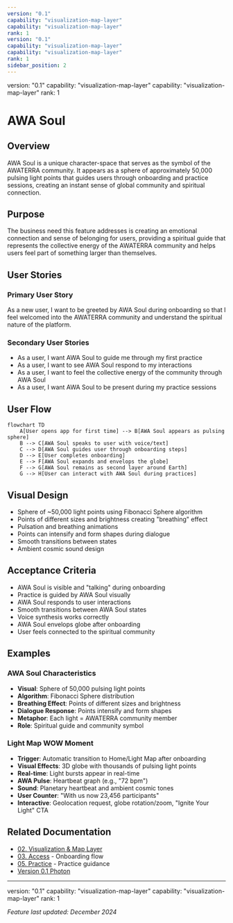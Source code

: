 ```yaml
---
version: "0.1"
capability: "visualization-map-layer"
capability: "visualization-map-layer"
rank: 1
version: "0.1"
capability: "visualization-map-layer"
capability: "visualization-map-layer"
rank: 1
sidebar_position: 2
---
```

version: "0.1"
capability: "visualization-map-layer"
capability: "visualization-map-layer"
rank: 1

# AWA Soul

## Overview
AWA Soul is a unique character-space that serves as the symbol of the AWATERRA community. It appears as a sphere of approximately 50,000 pulsing light points that guides users through onboarding and practice sessions, creating an instant sense of global community and spiritual connection.

## Purpose
The business need this feature addresses is creating an emotional connection and sense of belonging for users, providing a spiritual guide that represents the collective energy of the AWATERRA community and helps users feel part of something larger than themselves.

## User Stories

### Primary User Story
As a new user, I want to be greeted by AWA Soul during onboarding so that I feel welcomed into the AWATERRA community and understand the spiritual nature of the platform.

### Secondary User Stories
- As a user, I want AWA Soul to guide me through my first practice
- As a user, I want to see AWA Soul respond to my interactions
- As a user, I want to feel the collective energy of the community through AWA Soul
- As a user, I want AWA Soul to be present during my practice sessions

## User Flow

```mermaid
flowchart TD
    A[User opens app for first time] --> B[AWA Soul appears as pulsing sphere]
    B --> C[AWA Soul speaks to user with voice/text]
    C --> D[AWA Soul guides user through onboarding steps]
    D --> E[User completes onboarding]
    E --> F[AWA Soul expands and envelops the globe]
    F --> G[AWA Soul remains as second layer around Earth]
    G --> H[User can interact with AWA Soul during practices]
```

## Visual Design
- Sphere of ~50,000 light points using Fibonacci Sphere algorithm
- Points of different sizes and brightness creating "breathing" effect
- Pulsation and breathing animations
- Points can intensify and form shapes during dialogue
- Smooth transitions between states
- Ambient cosmic sound design

## Acceptance Criteria
- AWA Soul is visible and "talking" during onboarding
- Practice is guided by AWA Soul visually
- AWA Soul responds to user interactions
- Smooth transitions between AWA Soul states
- Voice synthesis works correctly
- AWA Soul envelops globe after onboarding
- User feels connected to the spiritual community

## Examples

### AWA Soul Characteristics
- **Visual**: Sphere of 50,000 pulsing light points
- **Algorithm**: Fibonacci Sphere distribution
- **Breathing Effect**: Points of different sizes and brightness
- **Dialogue Response**: Points intensify and form shapes
- **Metaphor**: Each light = AWATERRA community member
- **Role**: Spiritual guide and community symbol

### Light Map WOW Moment
- **Trigger**: Automatic transition to Home/Light Map after onboarding
- **Visual Effects**: 3D globe with thousands of pulsing light points
- **Real-time**: Light bursts appear in real-time
- **AWA Pulse**: Heartbeat graph (e.g., "72 bpm")
- **Sound**: Planetary heartbeat and ambient cosmic tones
- **User Counter**: "With us now 23,456 participants"
- **Interactive**: Geolocation request, globe rotation/zoom, "Ignite Your Light" CTA

## Related Documentation

- [02. Visualization & Map Layer](/docs/capabilities/02-Visualization-Map-Layer)
- [03. Access](/docs/capabilities/03-Access) - Onboarding flow
- [05. Practice](/docs/capabilities/05-Practice) - Practice guidance
- [Version 0.1 Photon](/docs/versions/0.1-photon/intro)

---
version: "0.1"
capability: "visualization-map-layer"
capability: "visualization-map-layer"
rank: 1

*Feature last updated: December 2024*